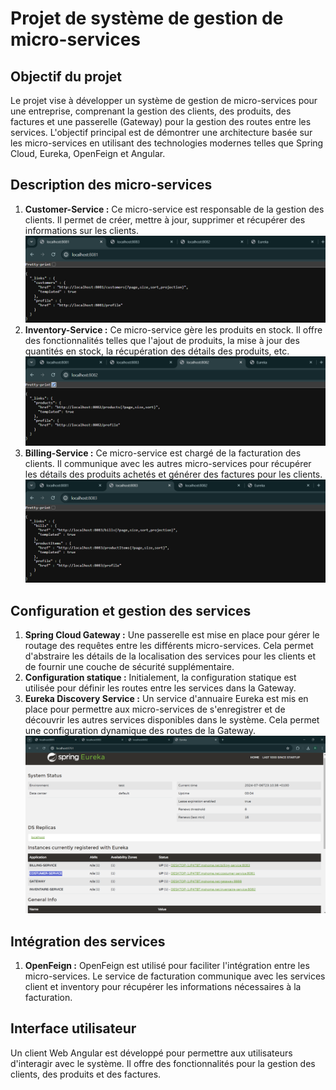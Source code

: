 <h1>Projet de système de gestion de micro-services</h1>

  <h2>Objectif du projet</h2>
  <p>Le projet vise à développer un système de gestion de micro-services pour une entreprise, comprenant la gestion des clients, des produits, des factures et une passerelle (Gateway) pour la gestion des routes entre les services. L'objectif principal est de démontrer une architecture basée sur les micro-services en utilisant des technologies modernes telles que Spring Cloud, Eureka, OpenFeign et Angular.</p>

  <h2>Description des micro-services</h2>
  <ol>
    <li><strong>Customer-Service :</strong> Ce micro-service est responsable de la gestion des clients. Il permet de créer, mettre à jour, supprimer et récupérer des informations sur les clients.
    <img src="captures/customers.png"></li>
    <li><strong>Inventory-Service :</strong> Ce micro-service gère les produits en stock. Il offre des fonctionnalités telles que l'ajout de produits, la mise à jour des quantités en stock, la récupération des détails des produits, etc.
    <img src="captures/product.png"></li>
    <li><strong>Billing-Service :</strong> Ce micro-service est chargé de la facturation des clients. Il communique avec les autres micro-services pour récupérer les détails des produits achetés et générer des factures pour les clients.
    <img src="captures/billing.png"></li>
  </ol>

  <h2>Configuration et gestion des services</h2>
  <ol>
    <li><strong>Spring Cloud Gateway :</strong> Une passerelle est mise en place pour gérer le routage des requêtes entre les différents micro-services. Cela permet d'abstraire les détails de la localisation des services pour les clients et de fournir une couche de sécurité supplémentaire.</li>
    <li><strong>Configuration statique :</strong> Initialement, la configuration statique est utilisée pour définir les routes entre les services dans la Gateway.</li>
    <li><strong>Eureka Discovery Service :</strong> Un service d'annuaire Eureka est mis en place pour permettre aux micro-services de s'enregistrer et de découvrir les autres services disponibles dans le système. Cela permet une configuration dynamique des routes de la Gateway.
    <img src="captures/Eureka Discrovery.png"></li>
  </ol>

  <h2>Intégration des services</h2>
  <ol>
    <li><strong>OpenFeign :</strong> OpenFeign est utilisé pour faciliter l'intégration entre les micro-services. Le service de facturation communique avec les services client et inventory pour récupérer les informations nécessaires à la facturation.</li>
  </ol>

  <h2>Interface utilisateur</h2>
  <p>Un client Web Angular est développé pour permettre aux utilisateurs d'interagir avec le système. Il offre des fonctionnalités pour la gestion des clients, des produits et des factures.</p>